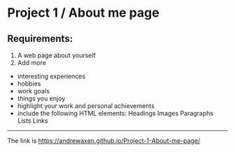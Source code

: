 # Project 1 / About me page

## Requirements:

1. A web page about yourself 
2. Add more
- interesting experiences
- hobbies
- work goals
- things you enjoy
- highlight your work and personal achievements
- include the following HTML elements: Headings Images Paragraphs Lists Links

---

The link is https://andrewaxen.github.io/Project-1-About-me-page/
